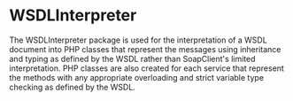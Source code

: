 WSDLInterpreter
===============

The WSDLInterpreter package is used for the interpretation of a WSDL document into PHP classes that represent the messages using inheritance and typing as defined by the WSDL rather than SoapClient's limited interpretation.  PHP classes are also created for each service that represent the methods with any appropriate overloading and strict variable type checking as defined by the WSDL.